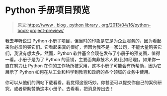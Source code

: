 # Python 手册项目预览

> 原文:[https://www . blog . python library . org/2013/04/16/python-book-project-preview/](https://www.blog.pythonlibrary.org/2013/04/16/python-brochure-project-preview/)

我去年听说过 Python 小册子项目，但当时的印象是它是为企业服务的，因为看起来你必须购买它们。它看起来真的很好，但因为我不是一家公司，不能大量购买它们，我没有想太多。然而，Python 软件基金会现在发布了小册子的预览图，值得一看。小册子是为了 Python 的营销，主要面向非技术人员(比如经理)。如果你一直在努力让 Python 在你的工作场所被采用，这本小册子可能会有所帮助，因为它展示了 Python 如何在从工业和科学到教育和政府的各个领域的业务中使用。

你可以从他们的网站下载看看。我觉得这很巧妙。你甚至可以提交你自己的案例研究，或者帮助赞助这本小册子。去看看，把消息传出去！